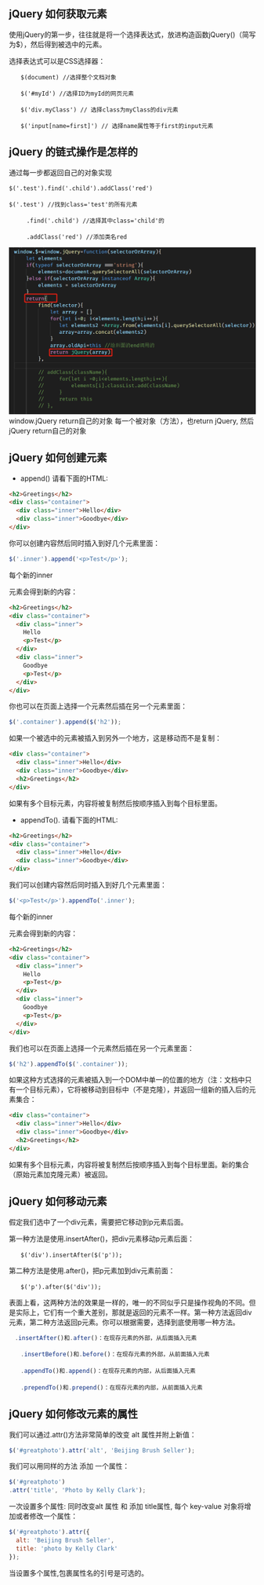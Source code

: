 ## jQuery 如何获取元素
使用jQuery的第一步，往往就是将一个选择表达式，放进构造函数jQuery()（简写为$），然后得到被选中的元素。

选择表达式可以是CSS选择器：
```
　　$(document) //选择整个文档对象

　　$('#myId') //选择ID为myId的网页元素

　　$('div.myClass') // 选择class为myClass的div元素

　　$('input[name=first]') // 选择name属性等于first的input元素
```

## jQuery 的链式操作是怎样的
通过每一步都返回自己的对象实现
```
$('.test').find('.child').addClass('red')

$('.test') //找到class='test'的所有元素

　　　.find('.child') //选择其中class='child'的

　　　.addClass('red') //添加类名red
```
![](./../jquery的链式操作.png)
window.jQuery return自己的对象
每一个被对象（方法），也return jQuery, 然后jQuery return自己的对象

## jQuery 如何创建元素
* append()
请看下面的HTML:
```html
<h2>Greetings</h2>
<div class="container">
  <div class="inner">Hello</div>
  <div class="inner">Goodbye</div>
</div>
```
你可以创建内容然后同时插入到好几个元素里面：

```JavaScript
$('.inner').append('<p>Test</p>');
```
每个新的inner <div>元素会得到新的内容：

```html
<h2>Greetings</h2>
<div class="container">
  <div class="inner">
    Hello
    <p>Test</p>
  </div>
  <div class="inner">
    Goodbye
    <p>Test</p>
  </div>
</div>
```
你也可以在页面上选择一个元素然后插在另一个元素里面：

```JavaScript
$('.container').append($('h2'));
```
如果一个被选中的元素被插入到另外一个地方，这是移动而不是复制：

```html
<div class="container">
  <div class="inner">Hello</div>
  <div class="inner">Goodbye</div>
  <h2>Greetings</h2>
</div>
```
如果有多个目标元素，内容将被复制然后按顺序插入到每个目标里面。

* appendTo().
请看下面的HTML:
```html
<h2>Greetings</h2>
<div class="container">
  <div class="inner">Hello</div>
  <div class="inner">Goodbye</div>
</div>
```
我们可以创建内容然后同时插入到好几个元素里面：
```JavaScript
$('<p>Test</p>').appendTo('.inner');
```
每个新的inner <div> 元素会得到新的内容：
```html
<h2>Greetings</h2>
<div class="container">
  <div class="inner">
    Hello
    <p>Test</p>
  </div>
  <div class="inner">
    Goodbye
    <p>Test</p>
  </div>
</div>
```
我们也可以在页面上选择一个元素然后插在另一个元素里面：
```JavaScript
$('h2').appendTo($('.container'));
```
如果这种方式选择的元素被插入到一个DOM中单一的位置的地方（注：文档中只有一个目标元素），它将被移动到目标中（不是克隆），并返回一组新的插入后的元素集合：
```html
<div class="container">
  <div class="inner">Hello</div>
  <div class="inner">Goodbye</div>
  <h2>Greetings</h2>
</div>
```
如果有多个目标元素，内容将被复制然后按顺序插入到每个目标里面。新的集合（原始元素加克隆元素）被返回。



## jQuery 如何移动元素
假定我们选中了一个div元素，需要把它移动到p元素后面。

第一种方法是使用.insertAfter()，把div元素移动p元素后面：
```
　　$('div').insertAfter($('p'));
```

第二种方法是使用.after()，把p元素加到div元素前面：
```
　　$('p').after($('div'));
```

表面上看，这两种方法的效果是一样的，唯一的不同似乎只是操作视角的不同。但是实际上，它们有一个重大差别，那就是返回的元素不一样。第一种方法返回div元素，第二种方法返回p元素。你可以根据需要，选择到底使用哪一种方法。
```JavaScript
　.insertAfter()和.after()：在现存元素的外部，从后面插入元素

　　.insertBefore()和.before()：在现存元素的外部，从前面插入元素

　　.appendTo()和.append()：在现存元素的内部，从后面插入元素

　　.prependTo()和.prepend()：在现存元素的内部，从前面插入元素
```

## jQuery 如何修改元素的属性
我们可以通过.attr()方法非常简单的改变 alt 属性并附上新值：

```JavaScript
$('#greatphoto').attr('alt', 'Beijing Brush Seller');
```
我们可以用同样的方法 添加 一个属性：
```JavaScript
$('#greatphoto')
.attr('title', 'Photo by Kelly Clark');
```
一次设置多个属性:
同时改变alt 属性 和 添加 title属性, 每个 key-value 对象将增加或者修改一个属性：
```JavaScript
$('#greatphoto').attr({
  alt: 'Beijing Brush Seller',
  title: 'photo by Kelly Clark'
});
```
当设置多个属性,包裹属性名的引号是可选的。